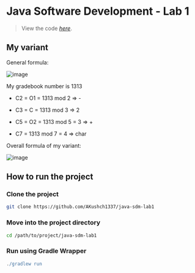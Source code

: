 # Java Software Development - Lab 1

> View the code [_here_](https://github.com/AKushch1337/java-sdm-lab1/blob/master/src/main/kotlin/Calculate.kt).

## My variant

General formula:

![image](https://github.com/AKushch1337/java-sdm-lab1/assets/89732075/ea30ff4b-07fc-44a3-be3e-409076faef95)

My gradebook number is 1313

- C2 = O1 = 1313 mod 2 => -

- C3 = C = 1313 mod 3 => 2

- C5 = O2 = 1313 mod 5 = 3 => +

- C7 = 1313 mod 7 = 4 => char

Overall formula of my variant: 

![image](https://github.com/AKushch1337/java-sdm-lab1/assets/89732075/1e20e75c-233e-4d4a-a6ec-7a62007ba190)

## How to run the project

### Clone the project

```bash
git clone https://github.com/AKushch1337/java-sdm-lab1
```

### Move into the project directory

```bash
cd /path/to/project/java-sdm-lab1
```

### Run using Gradle Wrapper

```gradle
./gradlew run
```

